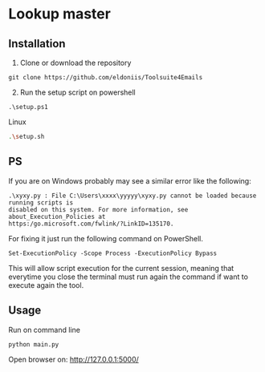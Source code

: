 # Lookup master

## Installation

1.  Clone or download the repository
```PS
git clone https://github.com/eldoniis/Toolsuite4Emails
```
2. Run the setup script on powershell
```PS
.\setup.ps1
```
Linux
```sh
.\setup.sh
```
## PS
If you are on Windows probably may see a similar error like the following:
```PS
.\xyxy.py : File C:\Users\xxxx\yyyyy\xyxy.py cannot be loaded because running scripts is
disabled on this system. For more information, see about_Execution_Policies at
https:/go.microsoft.com/fwlink/?LinkID=135170.
```
For fixing it just run the following command on PowerShell.
```PS
Set-ExecutionPolicy -Scope Process -ExecutionPolicy Bypass
```
This will allow script execution for the current session, meaning that everytime you close the terminal must run again the command if want to execute again the tool.

## Usage
Run on command line
```PS
python main.py
```
Open browser on: http://127.0.0.1:5000/